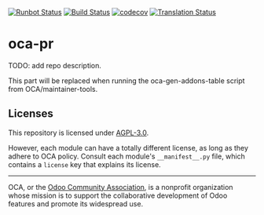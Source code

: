 [![Runbot Status](https://runbot.odoo-community.org/runbot/badge/flat//14.0.svg)](https://runbot.odoo-community.org/runbot/repo/github-com-oca-oca-pr-)
[![Build Status](https://travis-ci.com/OCA/oca-pr.svg?branch=14.0)](https://travis-ci.com/OCA/oca-pr)
[![codecov](https://codecov.io/gh/OCA/oca-pr/branch/14.0/graph/badge.svg)](https://codecov.io/gh/OCA/oca-pr)
[![Translation Status](https://translation.odoo-community.org/widgets/oca-pr-14-0/-/svg-badge.svg)](https://translation.odoo-community.org/engage/oca-pr-14-0/?utm_source=widget)

<!-- /!\ do not modify above this line -->

# oca-pr

TODO: add repo description.

<!-- /!\ do not modify below this line -->

<!-- prettier-ignore-start -->

[//]: # (addons)

This part will be replaced when running the oca-gen-addons-table script from OCA/maintainer-tools.

[//]: # (end addons)

<!-- prettier-ignore-end -->

## Licenses

This repository is licensed under [AGPL-3.0](LICENSE).

However, each module can have a totally different license, as long as they adhere to OCA
policy. Consult each module's `__manifest__.py` file, which contains a `license` key
that explains its license.

----

OCA, or the [Odoo Community Association](http://odoo-community.org/), is a nonprofit
organization whose mission is to support the collaborative development of Odoo features
and promote its widespread use.
